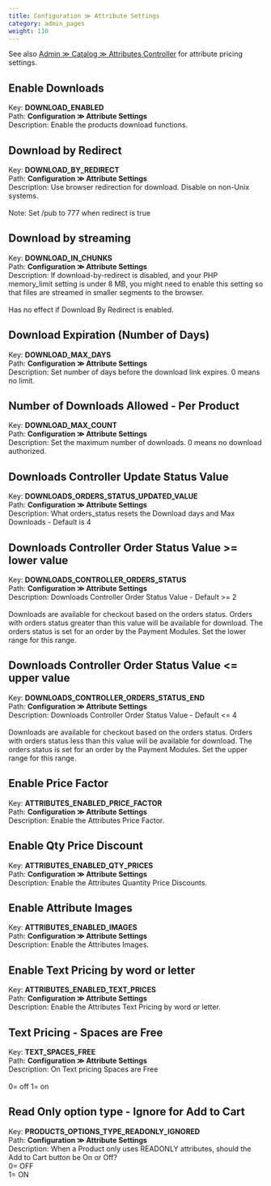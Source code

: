 ```yaml
---
title: Configuration ≫ Attribute Settings
category: admin_pages
weight: 110 
---
```


See also <a href="/user/admin_pages/catalog/attribute_controller/">Admin ≫ Catalog ≫ Attributes Controller</a> for attribute pricing settings.

<h2 id="enable_downloads">Enable Downloads</h2>

<div class='indent'>Key: <b>DOWNLOAD_ENABLED</b><br />
Path: <b>Configuration ≫ Attribute Settings</b><br />
Description: Enable the products download functions.</div>


<h2 id="download_by_redirect">Download by Redirect</h2>

<div class='indent'>Key: <b>DOWNLOAD_BY_REDIRECT</b><br />
Path: <b>Configuration ≫ Attribute Settings</b><br />
Description: Use browser redirection for download. Disable on non-Unix systems.<br /><br />Note: Set /pub to 777 when redirect is true</div>


<h2 id="download_by_streaming">Download by streaming</h2>

<div class='indent'>Key: <b>DOWNLOAD_IN_CHUNKS</b><br />
Path: <b>Configuration ≫ Attribute Settings</b><br />
Description: If download-by-redirect is disabled, and your PHP memory_limit setting is under 8 MB, you might need to enable this setting so that files are streamed in smaller segments to the browser.<br /><br />Has no effect if Download By Redirect is enabled.</div>


<h2 id="download_expiration_number_of_days">Download Expiration (Number of Days)</h2>

<div class='indent'>Key: <b>DOWNLOAD_MAX_DAYS</b><br />
Path: <b>Configuration ≫ Attribute Settings</b><br />
Description: Set number of days before the download link expires. 0 means no limit.</div>


<h2 id="number_of_downloads_allowed__per_product">Number of Downloads Allowed - Per Product</h2>

<div class='indent'>Key: <b>DOWNLOAD_MAX_COUNT</b><br />
Path: <b>Configuration ≫ Attribute Settings</b><br />
Description: Set the maximum number of downloads. 0 means no download authorized.</div>


<h2 id="downloads_controller_update_status_value">Downloads Controller Update Status Value</h2>

<div class='indent'>Key: <b>DOWNLOADS_ORDERS_STATUS_UPDATED_VALUE</b><br />
Path: <b>Configuration ≫ Attribute Settings</b><br />
Description: What orders_status resets the Download days and Max Downloads - Default is 4</div>


<h2 id="downloads_controller_order_status_value_GTE_lower_value">Downloads Controller Order Status Value >= lower value</h2>

<div class='indent'>Key: <b>DOWNLOADS_CONTROLLER_ORDERS_STATUS</b><br />
Path: <b>Configuration ≫ Attribute Settings</b><br />
Description: Downloads Controller Order Status Value - Default >= 2<br /><br />Downloads are available for checkout based on the orders status. Orders with orders status greater than this value will be available for download. The orders status is set for an order by the Payment Modules. Set the lower range for this range.</div>


<h2 id="downloads_controller_order_status_value_LTE_upper_value">Downloads Controller Order Status Value <= upper value</h2>

<div class='indent'>Key: <b>DOWNLOADS_CONTROLLER_ORDERS_STATUS_END</b><br />
Path: <b>Configuration ≫ Attribute Settings</b><br />
Description: Downloads Controller Order Status Value - Default <= 4<br /><br />Downloads are available for checkout based on the orders status. Orders with orders status less than this value will be available for download. The orders status is set for an order by the Payment Modules.  Set the upper range for this range.</div>


<h2 id="enable_price_factor">Enable Price Factor</h2>

<div class='indent'>Key: <b>ATTRIBUTES_ENABLED_PRICE_FACTOR</b><br />
Path: <b>Configuration ≫ Attribute Settings</b><br />
Description: Enable the Attributes Price Factor.</div>


<h2 id="enable_qty_price_discount">Enable Qty Price Discount</h2>

<div class='indent'>Key: <b>ATTRIBUTES_ENABLED_QTY_PRICES</b><br />
Path: <b>Configuration ≫ Attribute Settings</b><br />
Description: Enable the Attributes Quantity Price Discounts.</div>


<h2 id="enable_attribute_images">Enable Attribute Images</h2>

<div class='indent'>Key: <b>ATTRIBUTES_ENABLED_IMAGES</b><br />
Path: <b>Configuration ≫ Attribute Settings</b><br />
Description: Enable the Attributes Images.</div>


<h2 id="enable_text_pricing_by_word_or_letter">Enable Text Pricing by word or letter</h2>

<div class='indent'>Key: <b>ATTRIBUTES_ENABLED_TEXT_PRICES</b><br />
Path: <b>Configuration ≫ Attribute Settings</b><br />
Description: Enable the Attributes Text Pricing by word or letter.</div>


<h2 id="text_pricing__spaces_are_free">Text Pricing - Spaces are Free</h2>

<div class='indent'>Key: <b>TEXT_SPACES_FREE</b><br />
Path: <b>Configuration ≫ Attribute Settings</b><br />
Description: On Text pricing Spaces are Free<br /><br />0= off 1= on</div>


<h2 id="read_only_option_type__ignore_for_add_to_cart">Read Only option type - Ignore for Add to Cart</h2>

<div class='indent'>Key: <b>PRODUCTS_OPTIONS_TYPE_READONLY_IGNORED</b><br />
Path: <b>Configuration ≫ Attribute Settings</b><br />
Description: When a Product only uses READONLY attributes, should the Add to Cart button be On or Off?<br />0= OFF<br />1= ON</div>


